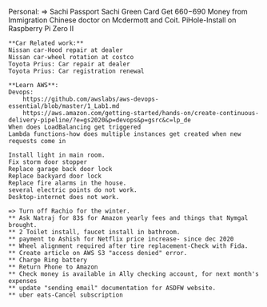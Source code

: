 Personal:
	=> Sachi Passport
	Sachi Green Card
	Get 660$-690$ Money from Immigration Chinese doctor on Mcdermott and Coit.
	PiHole-Install on Raspberry Pi Zero II
	
	**Car Related work:**
	Nissan car-Hood repair at dealer
	Nissan car-wheel rotation at costco
	Toyota Prius: Car repair at dealer
	Toyota Prius: Car registration renewal
	
	**Learn AWS**: 
	Devops:
		https://github.com/awslabs/aws-devops-essential/blob/master/1_Lab1.md	
		https://aws.amazon.com/getting-started/hands-on/create-continuous-delivery-pipeline/?e=gs2020&p=devops&p=gsrc&c=lp_de
	When does LoadBalancing get triggered
	Lambda functions-how does multiple instances get created when new requests come in
	
	Install light in main room.
	Fix storm door stopper
	Replace garage back door lock
	Replace backyard door lock
	Replace fire alarms in the house. 
	several electric points do not work. 
	Desktop-internet does not work. 
	
	=> Turn off Rachio for the winter.
	** Ask Natraj for 83$ for Amazon yearly fees and things that Nymgal brought. 
	** 2 Toilet install, faucet install in bathroom.
	** payment to Ashish for Netflix price increase- since dec 2020
	** Wheel alignment required after tire replacement-Check with Fida. 
	** Create article on AWS S3 "access denied" error.
	** Charge Ring battery
	** Return Phone to Amazon
	** Check money is available in Ally checking account, for next month's expenses
	** update "sending email" documentation for ASDFW website.
	** uber eats-Cancel subscription